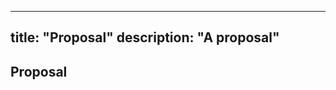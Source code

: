 <!-- change title and description, put three section: topic, audience, structure-->
---
title: "Proposal"
description: "A proposal"
---
## Proposal